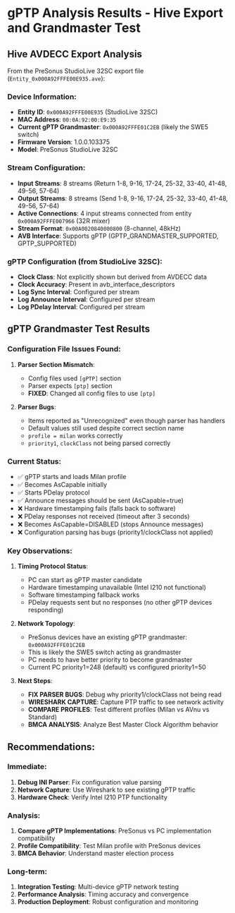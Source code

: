 # gPTP Analysis Results - Hive Export and Grandmaster Test

## Hive AVDECC Export Analysis

From the PreSonus StudioLive 32SC export file (`Entity_0x000A92FFFE00E935.ave`):

### Device Information:
- **Entity ID**: `0x000A92FFFE00E935` (StudioLive 32SC)
- **MAC Address**: `00:0A:92:00:E9:35`
- **Current gPTP Grandmaster**: `0x000A92FFFE01C2EB` (likely the SWE5 switch)
- **Firmware Version**: 1.0.0.103375
- **Model**: PreSonus StudioLive 32SC

### Stream Configuration:
- **Input Streams**: 8 streams (Return 1-8, 9-16, 17-24, 25-32, 33-40, 41-48, 49-56, 57-64)
- **Output Streams**: 8 streams (Send 1-8, 9-16, 17-24, 25-32, 33-40, 41-48, 49-56, 57-64)
- **Active Connections**: 4 input streams connected from entity `0x000A92FFFE007966` (32R mixer)
- **Stream Format**: `0x00A0020840000800` (8-channel, 48kHz)
- **AVB Interface**: Supports gPTP (GPTP_GRANDMASTER_SUPPORTED, GPTP_SUPPORTED)

### gPTP Configuration (from StudioLive 32SC):
- **Clock Class**: Not explicitly shown but derived from AVDECC data
- **Clock Accuracy**: Present in avb_interface_descriptors
- **Log Sync Interval**: Configured per stream
- **Log Announce Interval**: Configured per stream
- **Log PDelay Interval**: Configured per stream

## gPTP Grandmaster Test Results

### Configuration File Issues Found:
1. **Parser Section Mismatch**: 
   - Config files used `[gPTP]` section 
   - Parser expects `[ptp]` section
   - **FIXED**: Changed all config files to use `[ptp]`

2. **Parser Bugs**: 
   - Items reported as "Unrecognized" even though parser has handlers
   - Default values still used despite correct section name
   - `profile = milan` works correctly
   - `priority1`, `clockClass` not being parsed correctly

### Current Status:
- ✅ gPTP starts and loads Milan profile
- ✅ Becomes AsCapable initially  
- ✅ Starts PDelay protocol
- ✅ Announce messages should be sent (AsCapable=true)
- ❌ Hardware timestamping fails (falls back to software)
- ❌ PDelay responses not received (timeout after 3 seconds)
- ❌ Becomes AsCapable=DISABLED (stops Announce messages)
- ❌ Configuration parsing has bugs (priority1/clockClass not applied)

### Key Observations:

1. **Timing Protocol Status**:
   - PC can start as gPTP master candidate
   - Hardware timestamping unavailable (Intel I210 not functional)
   - Software timestamping fallback works
   - PDelay requests sent but no responses (no other gPTP devices responding)

2. **Network Topology**:
   - PreSonus devices have an existing gPTP grandmaster: `0x000A92FFFE01C2EB`
   - This is likely the SWE5 switch acting as grandmaster
   - PC needs to have better priority to become grandmaster
   - Current PC priority1=248 (default) vs configured priority1=50

3. **Next Steps**:
   - **FIX PARSER BUGS**: Debug why priority1/clockClass not being read
   - **WIRESHARK CAPTURE**: Capture PTP traffic to see network activity
   - **COMPARE PROFILES**: Test different profiles (Milan vs AVnu vs Standard)
   - **BMCA ANALYSIS**: Analyze Best Master Clock Algorithm behavior

## Recommendations:

### Immediate:
1. **Debug INI Parser**: Fix configuration value parsing
2. **Network Capture**: Use Wireshark to see existing gPTP traffic
3. **Hardware Check**: Verify Intel I210 PTP functionality

### Analysis:
1. **Compare gPTP Implementations**: PreSonus vs PC implementation compatibility
2. **Profile Compatibility**: Test Milan profile with PreSonus devices
3. **BMCA Behavior**: Understand master election process

### Long-term:
1. **Integration Testing**: Multi-device gPTP network testing
2. **Performance Analysis**: Timing accuracy and convergence
3. **Production Deployment**: Robust configuration and monitoring
